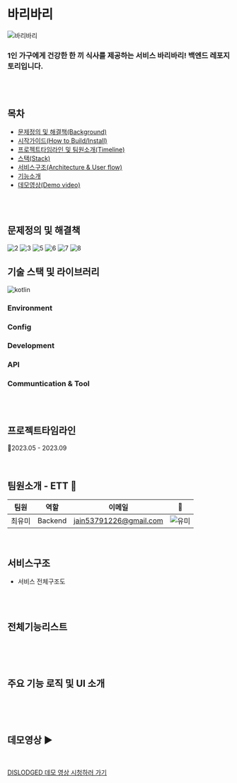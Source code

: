 # 바리바리

![바리바리](https://github.com/bariBari23/backend/assets/102947194/230cf23c-f23c-4421-959f-bbdf44c5fd84)

### 1인 가구에게 건강한 한 끼 식사를 제공하는 서비스 바리바리! 백엔드 레포지토리입니다.




<br>
<br>


## 목차
- [문제정의 및 해결책(Background)](#문제정의)
  <br>
- [시작가이드(How to Build/Install)](#시작가이드)
  <br>
- [프로젝트타임라인 및 팀원소개(Timeline)](#프로젝트타임라인)
  <br>
- [스택(Stack)](#스택)
  <br>
- [서비스구조(Architecture & User flow)](#서비스구조)
  <br>
- [기능소개](#전체기능리스트)
  <br>
- [데모영상(Demo video)](#포스터)

<br>


<br>

## 문제정의 및 해결책
![2](https://github.com/bariBari23/bariBari-FE/assets/110076475/516b60c4-4136-4646-9234-3b3ea97d2f2f)
![3](https://github.com/bariBari23/bariBari-FE/assets/110076475/4d847522-663d-4bcf-a774-db8c9665f41d)
![5](https://github.com/bariBari23/bariBari-FE/assets/110076475/1cf51818-7e0d-4d80-9dcd-711ae61a381a)
![6](https://github.com/bariBari23/bariBari-FE/assets/110076475/1f49bb1d-f928-46a0-93a0-4f09a8eb643c)
![7](https://github.com/bariBari23/bariBari-FE/assets/110076475/4796504d-f87f-41be-bcfc-99bb68ad7e80)
![8](https://github.com/bariBari23/bariBari-FE/assets/110076475/cd4c322c-93b6-45df-af2b-de7d5d38cec9)



## 기술 스택 및 라이브러리
![kotlin](https://img.shields.io/badge/Kotlin-0095D5?&style=for-the-badge&logo=kotlin&logoColor=white)
<br>

### Environment



### Config



### Development


### API
### Communtication & Tool

<br>
<br>






## 프로젝트타임라인

📅2023.05 - 2023.09

<br>

## 팀원소개 - ETT 💛

|팀원|역할|이메일|💛|
|----|---|----|---|
|최유미|Backend|jain53791226@gmail.com| ![유미](https://github.com/ETT-DISLODGED/.github/assets/110734087/fbdc2a81-3220-4fcc-a208-a07fa6bf5e97) |

<br>



## 서비스구조

- 서비스 전체구조도


<br>
<br>




## 전체기능리스트 
<br>




<br>
<br>

## 주요 기능 로직 및 UI 소개 
<br>


<br>
<br>


## 데모영상 ▶️
[<br>](https://github.com/bariBari23/bariBari-FE/assets/110076475/c8c04a69-26e2-42d1-8d50-ea5aaf2e927e)

[DISLODGED 데모 영상 시청하러 가기](https://www.youtube.com/watch?v=E3e9SRJPGZM)

<br>
<br>
